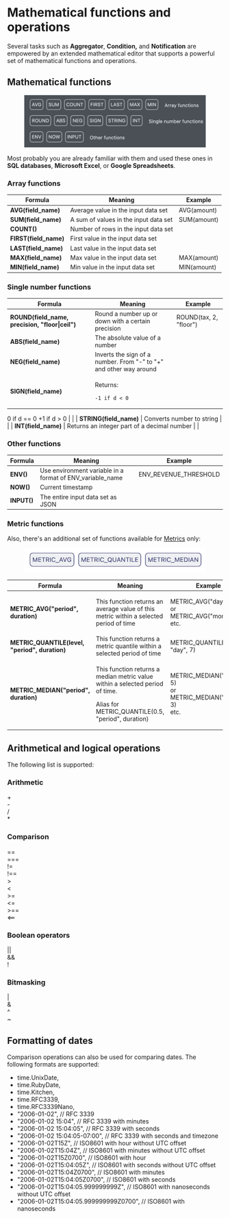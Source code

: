 # Mathematical functions and operations

Several tasks such as **Aggregator**, **Condition,** and **Notification** are empowered by an extended mathematical editor that supports a powerful set of mathematical functions and operations.

## Mathematical functions

<figure><img src="../.gitbook/assets/Screenshot 2024-06-21 at 22.19.25.png" alt=""><figcaption></figcaption></figure>

Most probably you are already familiar with them and used these ones in **SQL databases**, **Microsoft Excel**, or **Google Spreadsheets**.&#x20;

### Array functions

| Formula                | Meaning                               | Example     |
| ---------------------- | ------------------------------------- | ----------- |
| **AVG(field\_name)**   | Average value in the input data set   | AVG(amount) |
| **SUM(field\_name)**   | A sum of values in the input data set | SUM(amount) |
| **COUNT()**            | Number of rows in the input data set  |             |
| **FIRST(field\_name)** | First value in the input data set     |             |
| **LAST(field\_name)**  | Last value in the input data set      |             |
| **MAX(field\_name)**   | Max value in the input data set       | MAX(amount) |
| **MIN(field\_name)**   | Min value in the input data set       | MIN(amount) |

### Single number functions

| Formula                                          | Meaning                                                                             | Example                |
| ------------------------------------------------ | ----------------------------------------------------------------------------------- | ---------------------- |
| **ROUND(field\_name, precision, "floor\|ceil")** | Round a number up or down with a certain precision                                  | ROUND(tax, 2, "floor") |
| **ABS(field\_name)**                             | The absolute value of a number                                                      |                        |
| **NEG(field\_name)**                             | Inverts the sign of a number. From "-" to "+" and other way around                  |                        |
| **SIGN(field\_name)**                            | <p>Returns:</p><pre><code>-1 if d &#x3C;  0
 0 if d == 0
+1 if d >  0
</code></pre> |                        |
| **STRING(field\_name)**                          | Converts number to string                                                           |                        |
| **INT(field\_name)**                             | Returns an integer part of a decimal number                                         |                        |

### Other functions

| Formula     | Meaning                                                     | Example                 |
| ----------- | ----------------------------------------------------------- | ----------------------- |
| **ENV()**   | Use environment variable in a format of ENV\_variable\_name | ENV\_REVENUE\_THRESHOLD |
| **NOW()**   | Current timestamp                                           |                         |
| **INPUT()** | The entire input data set as JSON                           |                         |

### Metric functions

Also, there's an additional set of functions available for [Metrics](broken-reference) only:

<figure><img src="../.gitbook/assets/Screenshot 2023-03-17 at 19.48.49.png" alt=""><figcaption></figcaption></figure>

| Formula                                         | Meaning                                                                                                                                              | Example                                                                    |
| ----------------------------------------------- | ---------------------------------------------------------------------------------------------------------------------------------------------------- | -------------------------------------------------------------------------- |
| **METRIC\_AVG("period", duration)**             | This function returns an average value of this metric within a selected period of time                                                               | <p>METRIC_AVG("day", 5)<br>or <br>METRIC_AVG("month", 3)<br>etc.</p>       |
| **METRIC\_QUANTILE(level, "period", duration)** | This function returns a metric quantile within a selected period of time                                                                             | METRIC\_QUANTILE(0.25, "day", 7)                                           |
| **METRIC\_MEDIAN("period", duration)**          | <p>This function returns a median metric value within a selected period of time.</p><p></p><p>Alias for METRIC_QUANTILE(0.5, "period", duration)</p> | <p>METRIC_MEDIAN("day", 5)<br>or <br>METRIC_MEDIAN("month", 3)<br>etc.</p> |

## Arithmetical and logical operations

The following list is supported:

### Arithmetic

\+\
\-\
/\
\*

### Comparison

\==\
\===\
!=\
!==\
\>\
<\
\>=\
<=\
\>==\
<==

### Boolean operators

||\
&&\
!

### Bitmasking

|\
&\
^\
\~

## Formatting of dates

Comparison operations can also be used for comparing dates. The following formats are supported:

* time.UnixDate,&#x20;
* time.RubyDate,&#x20;
* time.Kitchen,&#x20;
* time.RFC3339,&#x20;
* time.RFC3339Nano,&#x20;
* "2006-01-02", // RFC 3339&#x20;
* "2006-01-02 15:04", // RFC 3339 with minutes&#x20;
* "2006-01-02 15:04:05", // RFC 3339 with seconds&#x20;
* "2006-01-02 15:04:05-07:00", // RFC 3339 with seconds and timezone&#x20;
* "2006-01-02T15Z", // ISO8601 with hour without UTC offset&#x20;
* "2006-01-02T15:04Z", // ISO8601 with minutes without UTC offset&#x20;
* "2006-01-02T15Z0700", // ISO8601 with hour&#x20;
* "2006-01-02T15:04:05Z", // ISO8601 with seconds without UTC offset&#x20;
* "2006-01-02T15:04Z0700", // ISO8601 with minutes&#x20;
* "2006-01-02T15:04:05Z0700", // ISO8601 with seconds&#x20;
* "2006-01-02T15:04:05.999999999Z", // ISO8601 with nanoseconds without UTC offset&#x20;
* "2006-01-02T15:04:05.999999999Z0700", // ISO8601 with nanoseconds
